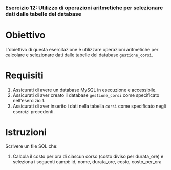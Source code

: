 ### Esercizio 12: Utilizzo di operazioni aritmetiche per selezionare dati dalle tabelle del database

# Obiettivo
L'obiettivo di questa esercitazione è utilizzare operazioni aritmetiche per calcolare e selezionare dati dalle tabelle del database `gestione_corsi`.

# Requisiti
1. Assicurati di avere un database MySQL in esecuzione e accessibile.
2. Assicurati di aver creato il database `gestione_corsi` come specificato nell'esercizio 1.
3. Assicurati di aver inserito i dati nella tabella `corsi` come specificato negli esercizi precedenti.

# Istruzioni
Scrivere un file SQL che:
1. Calcola il costo per ora di ciascun corso (costo diviso per durata_ore) e seleziona i seguenti campi: id, nome, durata_ore, costo, costo_per_ora